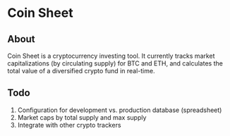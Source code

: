 # Coin Sheet

## About

Coin Sheet is a cryptocurrency investing tool. It currently tracks market capitalizations (by circulating supply) for BTC and ETH, and calculates the total value of a diversified crypto fund in real-time. 

## Todo

1. Configuration for development vs. production database (spreadsheet)
2. Market caps by total supply and max supply
3. Integrate with other crypto trackers
